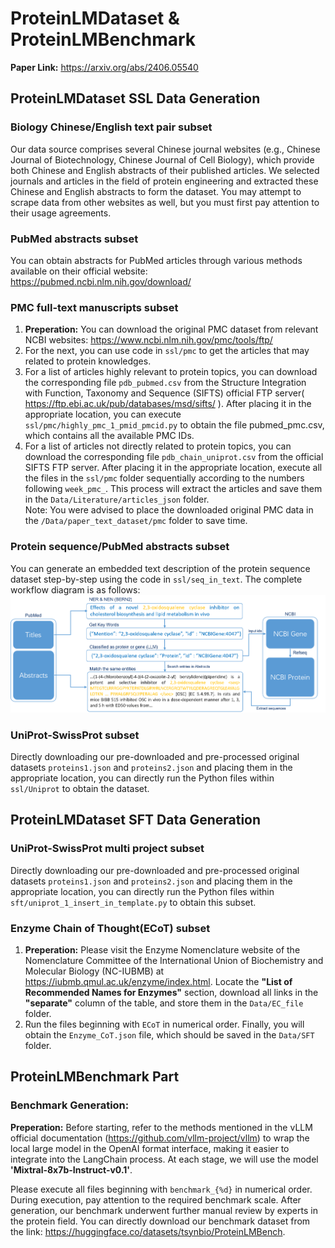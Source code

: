 # ProteinLMDataset & ProteinLMBenchmark
**Paper Link:** https://arxiv.org/abs/2406.05540

## ProteinLMDataset SSL Data Generation
### Biology Chinese/English text pair subset
Our data source comprises several Chinese journal websites (e.g., Chinese Journal of Biotechnology, Chinese Journal of Cell Biology), which provide both Chinese and English abstracts of their published articles. We selected journals and articles in the field of protein engineering and extracted these Chinese and English abstracts to form the dataset.
You may attempt to scrape data from other websites as well, but you must first pay attention to their usage agreements.

### PubMed abstracts subset
You can obtain abstracts for PubMed articles through various methods available on their official website: https://pubmed.ncbi.nlm.nih.gov/download/

### PMC full-text manuscripts subset
1. **Preperation:** You can download the original PMC dataset from relevant NCBI websites: https://www.ncbi.nlm.nih.gov/pmc/tools/ftp/ 
2. For the next, you can use code in ```ssl/pmc``` to get the articles that may related to protein knowledges. 
3. For a list of articles highly relevant to protein topics, you can download the corresponding file ```pdb_pubmed.csv``` from the Structure Integration with Function, Taxonomy and Sequence (SIFTS) official FTP server( https://ftp.ebi.ac.uk/pub/databases/msd/sifts/ ). After placing it in the appropriate location, you can execute ```ssl/pmc/highly_pmc_1_pmid_pmcid.py``` to obtain the file pubmed_pmc.csv, which contains all the available PMC IDs.
4. For a list of articles not directly related to protein topics, you can download the corresponding file ```pdb_chain_uniprot.csv``` from the official SIFTS FTP server. After placing it in the appropriate location, execute all the files in the ```ssl/pmc``` folder sequentially according to the numbers following ```week_pmc_```. This process will extract the articles and save them in the ```Data/Literature/articles_json``` folder.  
    Note: You were advised to place the downloaded original PMC data in the ```/Data/paper_text_dataset/pmc``` folder to save time.

### Protein sequence/PubMed abstracts subset
You can generate an embedded text description of the protein sequence dataset step-by-step using the code in ```ssl/seq_in_text```. The complete workflow diagram is as follows:
![Seq_text_workflow](src/img/seq_insert_fig.png)

### UniProt-SwissProt subset
Directly downloading our pre-downloaded and pre-processed original datasets ```proteins1.json``` and ```proteins2.json``` and placing them in the appropriate location, you can directly run the Python files within ```ssl/Uniprot``` to obtain the dataset.


## ProteinLMDataset SFT Data Generation
### UniProt-SwissProt multi project subset
Directly downloading our pre-downloaded and pre-processed original datasets ```proteins1.json``` and ```proteins2.json``` and placing them in the appropriate location, you can directly run the Python files within ```sft/uniprot_1_insert_in_template.py``` to obtain this subset.

### Enzyme Chain of Thought(ECoT) subset
1. **Preperation:** Please visit the Enzyme Nomenclature website of the Nomenclature Committee of the International Union of Biochemistry and Molecular Biology (NC-IUBMB) at https://iubmb.qmul.ac.uk/enzyme/index.html. Locate the **"List of Recommended Names for Enzymes"** section, download all links in the **"separate"** column of the table, and store them in the ```Data/EC_file``` folder.
2. Run the files beginning with ```ECoT``` in numerical order. Finally, you will obtain the ```Enzyme_CoT.json``` file, which should be saved in the ```Data/SFT``` folder.

## ProteinLMBenchmark Part
### Benchmark Generation:
**Preperation:** Before starting, refer to the methods mentioned in the vLLM official documentation (https://github.com/vllm-project/vllm) to wrap the local large model in the OpenAI format interface, making it easier to integrate into the LangChain process. At each stage, we will use the model **'Mixtral-8x7b-Instruct-v0.1'**.

Please execute all files beginning with ```benchmark_{%d}``` in numerical order. During execution, pay attention to the required benchmark scale. After generation, our benchmark underwent further manual review by experts in the protein field. You can directly download our benchmark dataset from the link: https://huggingface.co/datasets/tsynbio/ProteinLMBench. 

